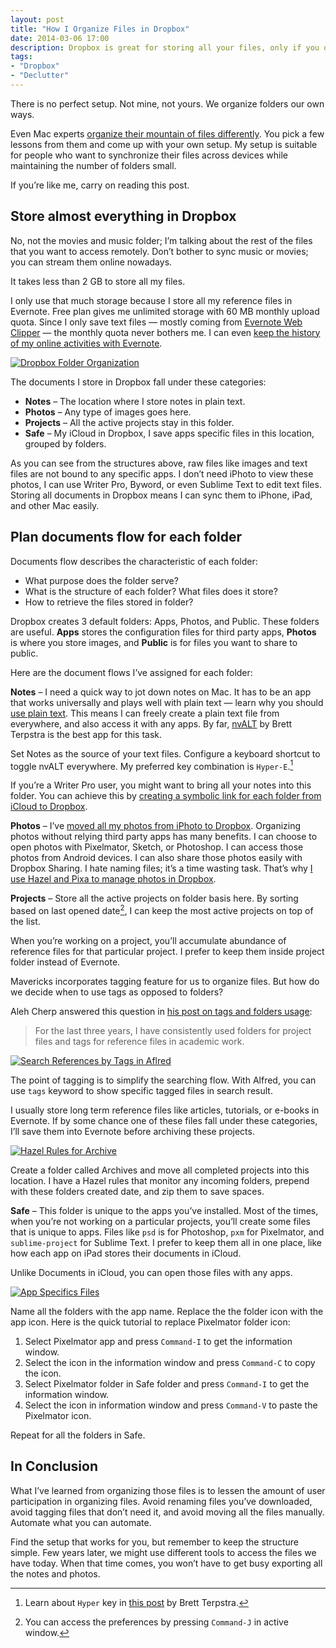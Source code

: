 ```yaml
---
layout: post
title: "How I Organize Files in Dropbox"
date: 2014-03-06 17:00
description: Dropbox is great for storing all your files, only if you organize them well.
tags:
- "Dropbox"
- "Declutter"
---
```


There is no perfect setup. Not mine, not yours. We organize folders our own ways.

Even Mac experts [organize their mountain of files differently](http://www.macworld.com/article/2079188/how-mac-experts-organize-their-files.html "How Mac experts organize their files - Macworld").  You pick a few lessons from them and come up with your own setup. My setup is suitable for people who want to synchronize their files across devices while maintaining the number of folders small.

<!--more-->

If you’re like me, carry on reading this post.

## Store almost everything in Dropbox
No, not the movies and music folder; I’m talking about the rest of the files that you want to access remotely. Don’t bother to sync music or movies; you can stream them online nowadays.

It takes less than 2 GB to store all my files.

I only use that much storage because I store all my reference files in Evernote. Free plan gives me unlimited storage with 60 MB monthly upload quota. Since I only save text files — mostly coming from [Evernote Web Clipper][9983-001] — the monthly quota never bothers me. I can even [keep the history of my online activities with Evernote][9983-002].

[9983-001]: http://evernote.com/webclipper/ "Evernote Web Clipper - Evernote"
[9983-002]: http://sayzlim.net/remember-everything "Remember Everything - Sayz Lim"

[ ![Dropbox Folder Organization][img1] ](http://images.sayzlim.net/2014/03/dropbox_folder_organization.jpg "Dropbox Folder Organization")

[img1]: http://images.sayzlim.net/2014/03/dropbox_folder_organization.jpg "Dropbox Folder Organization"

The documents I store in Dropbox fall under these categories:

- **Notes** – The location where I store notes in plain text.
- **Photos** – Any type of images goes here.
- **Projects** – All the active projects stay in this folder.
- **Safe** – My iCloud in Dropbox, I save apps specific files in this location, grouped by folders.

As you can see from the structures above, raw files like images and text files are not bound to any specific apps. I don’t need iPhoto to view these photos, I can use Writer Pro, Byword, or even Sublime Text to edit text files. Storing all documents in Dropbox means I can sync them to iPhone, iPad, and other Mac easily.

## Plan documents flow for each folder
Documents flow describes the characteristic of each folder:

- What purpose does the folder serve?
- What is the structure of each folder? What files does it store?
- How to retrieve the files stored in folder?

Dropbox creates 3 default folders: Apps, Photos, and Public. These folders are useful. **Apps** stores the configuration files for third party apps, **Photos** is where you store images, and **Public** is for files you want to share to public.

Here are the document flows I’ve assigned for each folder:

**Notes** – I need a quick way to jot down notes on Mac. It has to be an app that works universally and plays well with plain text — learn why you should [use plain text](http://bettermess.com/a-plain-text-primer/ "A Plain Text Primer - A Better Mess"). This means I can freely create a plain text file from everywhere, and also access it with any apps. By far,  [nvALT](http://brettterpstra.com/projects/nvalt/ "nvALT - BrettTerpstra.com") by Brett Terpstra is the best app for this task.

Set Notes as the source of your text files. Configure a keyboard shortcut to toggle nvALT everywhere. My preferred key combination is `Hyper-E`.[^1]

If you’re a Writer Pro user, you might want to bring all your notes into this folder. You can achieve this by [creating a symbolic link for each folder from iCloud to Dropbox](http://sayzlim.net/sync-writer-pro-icloud-dropbox "Sync Writer Pro Between iCloud and Dropbox - Sayz Lim").

**Photos** – I’ve [moved all my photos from iPhoto to Dropbox][8675-001]. Organizing photos without relying third party apps has many benefits. I can choose to open photos with Pixelmator, Sketch, or Photoshop. I can access those photos from Android devices. I can also share those photos easily with Dropbox Sharing. I hate naming files; it’s a time wasting task. That’s why [I use Hazel and Pixa to manage photos in Dropbox][8675-002].

[8675-001]: http://sayzlim.net/move-entire-iphoto-library-to-dropbox "Move Entire iPhoto Library to Dropbox - Sayz Lim"
[8675-002]: http://sayzlim.net/manage-dropbox-photos-pixa "How I Manage Photos with Dropbox and Pixa - Sayz Lim"

**Projects** – Store all the active projects on folder basis here. By sorting based on last opened date[^2], I can keep the most active projects on top of the list.

When you’re working on a project, you’ll accumulate abundance of reference files for that particular project. I prefer to keep them inside project folder instead of Evernote.

Mavericks incorporates tagging feature for us to organize files. But how do we decide when to use tags as opposed to folders?

Aleh Cherp answered this question in [his post on tags and folders usage](http://blog.macademic.org/2014/02/09/tags-or-folders-depends-on-the-file/ "Tags or folders? Depends on the file. - Academic workflows on a Mac"):

> For the last three years, I have consistently used folders for project files and tags for reference files in academic work.

[ ![Search References by Tags in Aflred][img3] ](http://images.sayzlim.net/2014/03/dropbox_alfred_tags.jpg "Search References by Tags in Aflred")

[img3]: http://images.sayzlim.net/2014/03/dropbox_alfred_tags.jpg "Search References by Tags in Aflred"

The point of tagging is to simplify the searching flow. With Alfred, you can use `tags` keyword to show specific tagged files in search result.

I usually store long term reference files like articles, tutorials, or e-books in Evernote. If by some chance one of these files fall under these categories, I’ll save them into Evernote before archiving these projects.

[ ![Hazel Rules for Archive][img4] ](http://images.sayzlim.net/2014/03/dropbox_hazel_rules.jpg "Hazel Rules for Archive")

[img4]: http://images.sayzlim.net/2014/03/dropbox_hazel_rules.jpg "Hazel Rules for Archive"

Create a folder called Archives and move all completed projects into this location. I have a Hazel rules that monitor any incoming folders, prepend with these folders created date, and zip them to save spaces.

**Safe** – This folder is unique to the apps you’ve installed. Most of the times, when you’re not working on a particular projects, you’ll create some files that is unique to apps. Files like `psd` is for Photoshop, `pxm` for Pixelmator, and `sublime-project` for Sublime Text. I prefer to keep them all in one place, like how each app on iPad stores their documents in iCloud.

Unlike Documents in iCloud, you can open those files with any apps.

[ ![App Specifics Files][img2] ](http://images.sayzlim.net/2014/03/dropbox_safe_folder.jpg "App Specifics Files")

[img2]: http://images.sayzlim.net/2014/03/dropbox_safe_folder.jpg "App Specifics Files"

Name all the folders with the app name. Replace the the folder icon with the app icon. Here is the quick tutorial to replace Pixelmator folder icon:

1. Select Pixelmator app and press `Command-I` to get the information window.
2. Select the icon in the information window and press `Command-C` to copy the icon.
3. Select Pixelmator folder in Safe folder and press `Command-I` to get the information window.
4. Select the icon in information window and press `Command-V` to paste the Pixelmator icon.

Repeat for all the folders in Safe.

## In Conclusion
What I’ve learned from organizing those files is to lessen the amount of user participation in organizing files. Avoid renaming files you’ve downloaded, avoid tagging files that don’t need it, and avoid moving all the files manually. Automate what you can automate.

Find the setup that works for you, but remember to keep the structure simple. Few years later, we might use different tools to access the files we have today. When that time comes, you won’t have to get busy exporting all the notes and photos.

[^1]: Learn about `Hyper` key in [this post](http://brettterpstra.com/2012/12/08/a-useful-caps-lock-key/ "A useful Caps Lock key - BrettTerpstra.com") by Brett Terpstra.

[^2]: You can access the preferences by pressing `Command-J` in active window.
